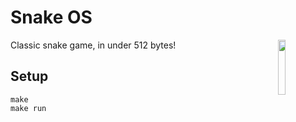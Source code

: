 # Snake OS

<img src="https://strix.site/assets/snakeos.svg" align="right" width="15%" />

Classic snake game, in under 512 bytes!

## Setup 

```
make
make run
```
